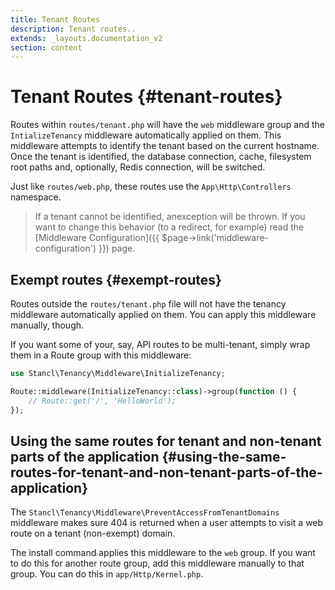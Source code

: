 ```yaml
---
title: Tenant Routes
description: Tenant routes..
extends: _layouts.documentation_v2
section: content
---
```


# Tenant Routes {#tenant-routes}

Routes within `routes/tenant.php` will have the `web` middleware group and the `IntializeTenancy` middleware automatically applied on them. This middleware attempts to identify the tenant based on the current hostname. Once the tenant is identified, the database connection, cache, filesystem root paths and, optionally, Redis connection, will be switched.

Just like `routes/web.php`, these routes use the `App\Http\Controllers` namespace.

> If a tenant cannot be identified,  anexception will be thrown. If you want to change this behavior (to a redirect, for example) read the [Middleware Configuration]({{ $page->link('middleware-configuration') }}) page.

## Exempt routes {#exempt-routes}

Routes outside the `routes/tenant.php` file will not have the tenancy middleware automatically applied on them. You can apply this middleware manually, though.

If you want some of your, say, API routes to be multi-tenant, simply wrap them in a Route group with this middleware:

```php
use Stancl\Tenancy\Middleware\InitializeTenancy;

Route::middleware(InitializeTenancy::class)->group(function () {
    // Route::get('/', 'HelloWorld');
});
```

## Using the same routes for tenant and non-tenant parts of the application {#using-the-same-routes-for-tenant-and-non-tenant-parts-of-the-application}

The `Stancl\Tenancy\Middleware\PreventAccessFromTenantDomains` middleware makes sure 404 is returned when a user attempts to visit a web route on a tenant (non-exempt) domain.

The install command applies this middleware to the `web` group. If you want to do this for another route group, add this middleware manually to that group. You can do this in `app/Http/Kernel.php`.